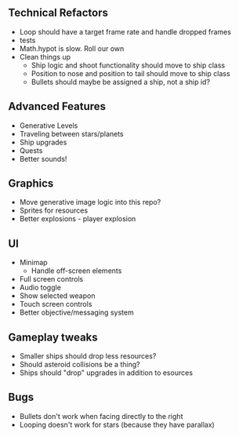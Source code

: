 ## Technical Refactors

- Loop should have a target frame rate and handle dropped frames
- tests
- Math.hypot is slow. Roll our own
- Clean things up
  - Ship logic and shoot functionality should move to ship class
  - Position to nose and position to tail should move to ship class
  - Bullets should maybe be assigned a ship, not a ship id?

## Advanced Features

- Generative Levels
- Traveling between stars/planets
- Ship upgrades
- Quests
- Better sounds!

## Graphics

- Move generative image logic into this repo?
- Sprites for resources
- Better explosions - player explosion

## UI

- Minimap
  - Handle off-screen elements
- Full screen controls
- Audio toggle
- Show selected weapon
- Touch screen controls
- Better objective/messaging system

## Gameplay tweaks

- Smaller ships should drop less resources?
- Should asteroid collisions be a thing?
- Ships should "drop" upgrades in addition to esources

## Bugs

- Bullets don't work when facing directly to the right
- Looping doesn't work for stars (because they have parallax)

